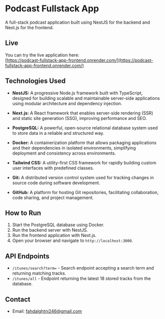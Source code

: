 # Podcast Fullstack App

A full-stack podcast application built using NestJS for the backend and Next.js for the frontend.

## Live

You can try the live application here:  
[https://podcast-fullstack-app-frontend.onrender.com/](https://podcast-fullstack-app-frontend.onrender.com/)

## Technologies Used

- **NestJS:** A progressive Node.js framework built with TypeScript, designed for building scalable and maintainable server-side applications using modular architecture and dependency injection.

- **Next.js:** A React framework that enables server-side rendering (SSR) and static site generation (SSG), improving performance and SEO.

- **PostgreSQL:** A powerful, open-source relational database system used to store data in a reliable and structured way.

- **Docker:** A containerization platform that allows packaging applications and their dependencies in isolated environments, simplifying deployment and consistency across environments.

- **Tailwind CSS:** A utility-first CSS framework for rapidly building custom user interfaces with predefined classes.

- **Git:** A distributed version control system used for tracking changes in source code during software development.

- **GitHub:** A platform for hosting Git repositories, facilitating collaboration, code sharing, and project management.

## How to Run

1. Start the PostgreSQL database using Docker.  
2. Run the backend server with NestJS.  
3. Run the frontend application with Next.js.  
4. Open your browser and navigate to `http://localhost:3000`.

## API Endpoints

- `/itunes/search?term=` - Search endpoint accepting a search term and returning matching tracks.  
- `/itunes/all` - Endpoint returning the latest 18 stored tracks from the database.



## Contact

- Email: fahdalghtni246@gmail.com

